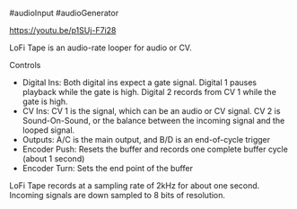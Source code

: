 #audioInput #audioGenerator 

https://youtu.be/p1SUj-F7i28

LoFi Tape is an audio-rate looper for audio or CV.

Controls
* Digital Ins: Both digital ins expect a gate signal. Digital 1 pauses playback while the gate is high. Digital 2 records from CV 1 while the gate is high.
* CV Ins: CV 1 is the signal, which can be an audio or CV signal. CV 2 is Sound-On-Sound, or the balance between the incoming signal and the looped signal.
* Outputs: A/C is the main output, and B/D is an end-of-cycle trigger
* Encoder Push: Resets the buffer and records one complete buffer cycle (about 1 second)
* Encoder Turn: Sets the end point of the buffer

LoFi Tape records at a sampling rate of 2kHz for about one second. Incoming signals are down sampled to 8 bits of resolution.